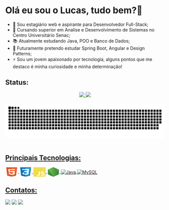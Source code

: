 # Olá eu sou o Lucas, tudo bem?👋

- 🔭 Sou estagiário web e aspirante para Desenvolvedor Full-Stack;
- 🌱 Cursando superior em Analise e Desenvolvimento de Sistemas no Centro Universitário Senac;
- 📚 Atualmente estudando Java, POO e Banco de Dados;
- 🚀 Futuramente pretendo estudar Spring Boot, Angular e Design Patterns;
- ⚡ Sou um jovem apaixonado por tecnologia, alguns pontos que me destaco é minha curiosidade e minha determinação!

## Status:

<div align="center">
  <a href="https://github.com/LucasAndrade131">
  <img height="180em" src="https://github-readme-stats.vercel.app/api?username=LucasAndrade131&show_icons=true&theme=dark&include_all_commits=true&count_private=false"/>
  <img height="180em" src="https://github-readme-stats.vercel.app/api/top-langs/?username=LucasAndrade131&layout=compact&langs_count=7&theme=dark"/>
</div>

<br>


<picture>
  <source media="(prefers-color-scheme: dark)" srcset="https://raw.githubusercontent.com/mari4souza/mari4souza/output/github-contribution-grid-snake-dark.svg">
  <source media="(prefers-color-scheme: light)" srcset="https://raw.githubusercontent.com/mari4souza/mari4souza/output/github-contribution-grid-snake.svg">
  <img alt="github contribution grid snake animation" src="https://raw.githubusercontent.com/mari4souza/mari4souza/output/github-contribution-grid-snake.svg">
</picture>
<br><br>

## Principais Tecnologias:
  <div style="display:inline_block">
    <img align="center" alt="HTML" height="30" width="40" src="https://raw.githubusercontent.com/devicons/devicon/master/icons/html5/html5-original.svg"/>
    <img align="center" alt="CSS"  height="30" width="40" src="https://raw.githubusercontent.com/devicons/devicon/master/icons/css3/css3-original.svg"/>
    <img align="center" alt="JavaScript" height="30" width="40" src="https://raw.githubusercontent.com/devicons/devicon/master/icons/javascript/javascript-plain.svg"/>
    <img align="center" alt="NodeJs" height="30" width="40" src="https://raw.githubusercontent.com/devicons/devicon/master/icons/nodejs/nodejs-original.svg"/>
    <img align="center" alt="Java" height="30" width="40" src="https://cdn.jsdelivr.net/gh/devicons/devicon/icons/java/java-original-wordmark.svg"/>
    <img align="center" alt="MySQL" height="30" width="40" src="https://cdn.jsdelivr.net/gh/devicons/devicon/icons/wordpress/wordpress-plain-wordmark.svg"/>
  </div>

## Contatos: 

  <div>
  <a href="lucas.andrade131@outlook.com"><img src=https://img.shields.io/badge/Microsoft_Outlook-0078D4?style=for-the-badge&logo=microsoft-outlook&logoColor=white target="_blank"></a>
  <a href="https://www.linkedin.com/in/lucas-silva-andrade" target="_blank"><img src="https://img.shields.io/badge/-LinkedIn-%230077B5?style=for-the-badge&logo=linkedin&logoColor=white" target="_blank"></a>
  <a href="https://lucasandrade131.github.io/portfolio/" target="_blank"><img src="https://img.shields.io/badge/website-000000?style=for-the-badge&logo=About.me&logoColor=white" target="_blank"></a> 
  </div>
